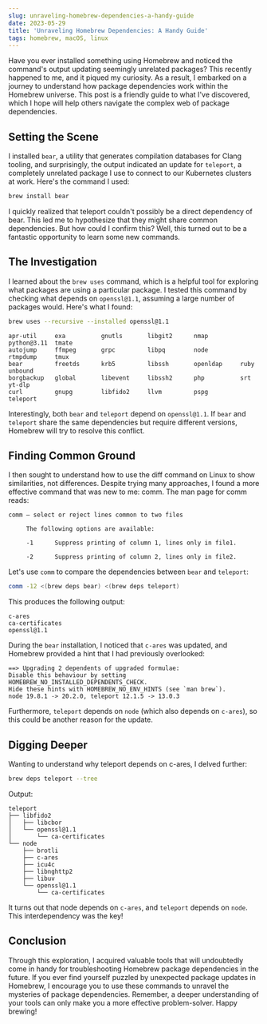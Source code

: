 ```yaml
---
slug: unraveling-homebrew-dependencies-a-handy-guide
date: 2023-05-29
title: 'Unraveling Homebrew Dependencies: A Handy Guide'
tags: homebrew, macOS, linux
---
```


Have you ever installed something using Homebrew and noticed the command's output updating seemingly unrelated packages? This recently happened to me, and it piqued my curiosity. As a result, I embarked on a journey to understand how package dependencies work within the Homebrew universe. This post is a friendly guide to what I've discovered, which I hope will help others navigate the complex web of package dependencies.

## Setting the Scene

I installed `bear`, a utility that generates compilation databases for Clang tooling, and surprisingly, the output indicated an update for `teleport`, a completely unrelated package I use to connect to our Kubernetes clusters at work. Here's the command I used:

```bash
brew install bear
```

I quickly realized that teleport couldn't possibly be a direct dependency of bear. This led me to hypothesize that they might share common dependencies. But how could I confirm this? Well, this turned out to be a fantastic opportunity to learn some new commands.

## The Investigation

I learned about the `brew uses` command, which is a helpful tool for exploring what packages are using a particular package. I tested this command by checking what depends on `openssl@1.1`, assuming a large number of packages would. Here's what I found:

```bash
brew uses --recursive --installed openssl@1.1
```

```output
apr-util     exa          gnutls       libgit2      nmap         python@3.11  tmate
autojump     ffmpeg       grpc         libpq        node         rtmpdump     tmux
bear         freetds      krb5         libssh       openldap     ruby         unbound
borgbackup   global       libevent     libssh2      php          srt          yt-dlp
curl         gnupg        libfido2     llvm         pspg         teleport
```

Interestingly, both `bear` and `teleport` depend on `openssl@1.1`. If `bear` and `teleport` share the same dependencies but require different versions, Homebrew will try to resolve this conflict.

## Finding Common Ground

I then sought to understand how to use the diff command on Linux to show similarities, not differences. Despite trying many approaches, I found a more effective command that was new to me: comm. The man page for comm reads:

```
comm – select or reject lines common to two files

     The following options are available:

     -1      Suppress printing of column 1, lines only in file1.

     -2      Suppress printing of column 2, lines only in file2.
```

Let's use `comm` to compare the dependencies between `bear` and `teleport`:

```bash
comm -12 <(brew deps bear) <(brew deps teleport)
```

This produces the following output:

```
c-ares
ca-certificates
openssl@1.1
```

During the `bear` installation, I noticed that `c-ares` was updated, and Homebrew provided a hint that I had previously overlooked:

```
==> Upgrading 2 dependents of upgraded formulae:
Disable this behaviour by setting HOMEBREW_NO_INSTALLED_DEPENDENTS_CHECK.
Hide these hints with HOMEBREW_NO_ENV_HINTS (see `man brew`).
node 19.8.1 -> 20.2.0, teleport 12.1.5 -> 13.0.3
```

Furthermore, `teleport` depends on `node` (which also depends on `c-ares`), so this could be another reason for the update.

## Digging Deeper

Wanting to understand why teleport depends on c-ares, I delved further:

```bash
brew deps teleport --tree
```

Output:

```
teleport
├── libfido2
│   ├── libcbor
│   └── openssl@1.1
│       └── ca-certificates
└── node
    ├── brotli
    ├── c-ares
    ├── icu4c
    ├── libnghttp2
    ├── libuv
    └── openssl@1.1
        └── ca-certificates
```

It turns out that node depends on `c-ares`, and `teleport` depends on `node`. This interdependency was the key!

## Conclusion

Through this exploration, I acquired valuable tools that will undoubtedly come in handy for troubleshooting Homebrew package dependencies in the future. If you ever find yourself puzzled by unexpected package updates in Homebrew, I encourage you to use these commands to unravel the mysteries of package dependencies. Remember, a deeper understanding of your tools can only make you a more effective problem-solver. Happy brewing!
